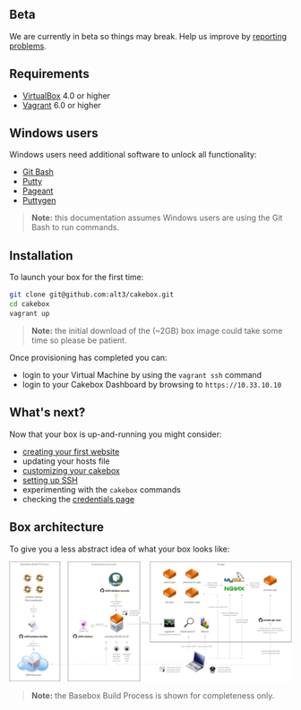 ## Beta

We are currently in beta so things may break. Help us improve by
[reporting problems](https://github.com/alt3/cakebox/issues).

## Requirements


+ [VirtualBox](https://www.virtualbox.org/wiki/Downloads) 4.0 or higher
+ [Vagrant](https://www.vagrantup.com/downloads.htmlhttps://www.virtualbox.org/wiki/Downloads) 6.0 or higher

## Windows users

Windows users need additional software to unlock all functionality:

+ [Git Bash](http://git-scm.com/downloads)
+ [Putty](http://www.chiark.greenend.org.uk/~sgtatham/putty/download.html)
+ [Pageant](http://www.chiark.greenend.org.uk/~sgtatham/putty/download.html)
+ [Puttygen](http://www.chiark.greenend.org.uk/~sgtatham/putty/download.html)

> **Note:** this documentation assumes Windows users are using the Git Bash to
> run commands.

## Installation

To launch your box for the first time:

```bash
git clone git@github.com:alt3/cakebox.git
cd cakebox
vagrant up
```

> **Note:** the initial download of the (~2GB) box image could take some time
> so please be patient.

Once provisioning has completed you can:

- login to your Virtual Machine by using the ``vagrant ssh`` command
- login to your Cakebox Dashboard by browsing to ``https://10.33.10.10``

## What's next?

Now that your box is up-and-running you might consider:

+ [creating your first website](additional/tutorial-first-site.md)
+ updating your hosts file
+ [customizing your cakebox](configuration/cakebox-yml.md)
+ [setting up SSH](configuration/ssh-connections.md)
+ experimenting with the ``cakebox`` commands
+ checking the [credentials page](additional/credentials.md)


## Box architecture

To give you a less abstract idea of what your box looks like:

![Cakebox Overview](img/cakebox-overview.png)

> **Note:** the Basebox Build Process is shown for completeness only.
